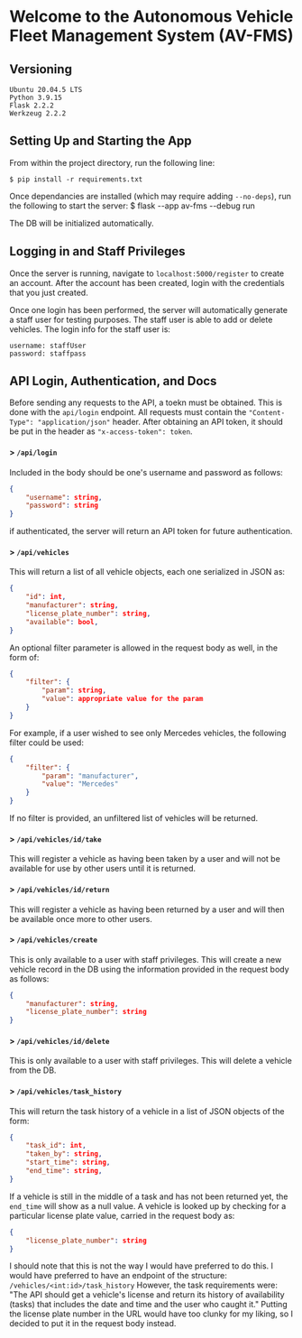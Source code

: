 # Welcome to the Autonomous Vehicle Fleet Management System (AV-FMS)

## Versioning

    Ubuntu 20.04.5 LTS
    Python 3.9.15
    Flask 2.2.2
    Werkzeug 2.2.2

## Setting Up and Starting the App
From within the project directory, run the following line:

    $ pip install -r requirements.txt

Once dependancies are installed (which may require adding `--no-deps`), run the following to start the server:
    $ flask --app av-fms --debug run
    
The DB will be initialized automatically.

## Logging in and Staff Privileges

Once the server is running, navigate to `localhost:5000/register` to create an account. After the account has been created, login with the credentials that you just created.

Once one login has been performed, the server will automatically generate a staff user for testing purposes. The staff user is able to add or delete vehicles. The login info for the staff user is:
    
    username: staffUser
    password: staffpass
    

## API Login, Authentication, and Docs

Before sending any requests to the API, a toekn must be obtained. This is done with the `api/login` endpoint. All requests must contain the `"Content-Type": "application/json"` header. After obtaining an API token, it should be put in the header as `"x-access-token": token`.

#### > `/api/login`
Included in the body should be one's username and password as follows:
```json
{
    "username": string,
    "password": string
}
```
if authenticated, the server will return an API token for future authentication.

#### > `/api/vehicles`
This will return a list of all vehicle objects, each one serialized in JSON as:
```json
{
    "id": int,
    "manufacturer": string,
    "license_plate_number": string,
    "available": bool,
}
```
An optional filter parameter is allowed in the request body as well, in the form of:
```json
{
    "filter": {
        "param": string,
        "value": appropriate value for the param
    }
}
```
For example, if a user wished to see only Mercedes vehicles, the following filter could be used:
```json
{
    "filter": {
        "param": "manufacturer",
        "value": "Mercedes"
    }
}
```
If no filter is provided, an unfiltered list of vehicles will be returned.

#### > `/api/vehicles/id/take`
This will register a vehicle as having been taken by a user and will not be available for use by other users until it is returned.

#### > `/api/vehicles/id/return`
This will register a vehicle as having been returned by a user and will then be available once more to other users.

#### > `/api/vehicles/create`
This is only available to a user with staff privileges. This will create a new vehicle record in the DB using the information provided in the request body as follows:
```json
{
    "manufacturer": string,
    "license_plate_number": string
}
```

#### > `/api/vehicles/id/delete`
This is only available to a user with staff privileges. This will delete a vehicle from the DB.

#### > `/api/vehicles/task_history`
This will return the task history of a vehicle in a list of JSON objects of the form:
```json
{
    "task_id": int,
    "taken_by": string,
    "start_time": string,
    "end_time": string,
}
```
If a vehicle is still in the middle of a task and has not been returned yet, the `end_time` will show as a null value.
A vehicle is looked up by checking for a particular license plate value, carried in the request body as:
```json
{
    "license_plate_number": string
}
```
I should note that this is not the way I would have preferred to do this. I would have preferred to have an endpoint of the structure:
`/vehicles/<int:id>/task_history` However, the task requirements were: "The API should get a vehicle's license and return its history of availability (tasks)
that includes the date and time and the user who caught it." Putting the license plate number in the URL would have too
clunky for my liking, so I decided to put it in the request body instead.
